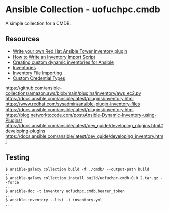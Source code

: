 # Ansible Collection - uofuchpc.cmdb

A simple collection for a CMDB.

## Resources

* [Write your own Red Hat Ansible Tower inventory plugin](https://developers.redhat.com/blog/2021/03/10/write-your-own-red-hat-ansible-tower-inventory-plugin#)
* [How to Write an Inventory Import Script](https://uofu.app.box.com/file/1326767497658?s=8vc2x761npatscf0zfj6z0jc7xque5ev)
* [Creating custom dynamic inventories for Ansible](https://www.jeffgeerling.com/blog/creating-custom-dynamic-inventories-ansible)
* [Inventories](https://docs.ansible.com/ansible-tower/latest/html/userguide/inventories.html)
* [Inventory File Importing](https://docs.ansible.com/ansible-tower/3.8.6/html/administration/scm-inv-source.html#ag-inv-import)
* [Custom Credential Types](https://docs.ansible.com/ansible-tower/3.8.6/html/userguide/credential_types.html#ug-credential-types)

https://github.com/ansible-collections/amazon.aws/blob/main/plugins/inventory/aws_ec2.py
https://docs.ansible.com/ansible/latest/plugins/inventory.html
https://www.redhat.com/sysadmin/ansible-plugin-inventory-files
https://docs.ansible.com/ansible/latest/plugins/inventory.html
https://blog.networktocode.com/post/Ansible-Dynamic-Inventory-using-Plugins/
https://docs.ansible.com/ansible/latest/dev_guide/developing_plugins.html#developing-plugins
https://docs.ansible.com/ansible/latest/dev_guide/developing_inventory.html

## Testing

````console
$ ansible-galaxy collection build -f ./cmdb/ --output-path build
...
$ ansible-galaxy collection install build/uofuchpc-cmdb-0.0.2.tar.gz --force
...
$ ansible-doc -t inventory uofuchpc.cmdb.bearer_token
...
$ ansible-inventory --list -i inventory.yml
...
````